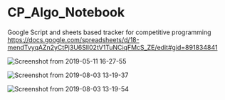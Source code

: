 # CP_Algo_Notebook
Google Script and sheets based tracker for competitive programming 
https://docs.google.com/spreadsheets/d/18-mendTvyqAZn2yCtPj3U6Sll02tV1TuNCiqFMcS_ZE/edit#gid=891834841

![Screenshot from 2019-05-11 16-27-55](https://user-images.githubusercontent.com/34399448/57568798-c3cc8900-7409-11e9-937c-912ba82900dc.png)

![Screenshot from 2019-08-03 13-19-37](https://user-images.githubusercontent.com/34399448/62409226-b8948e00-b5f1-11e9-8b78-d696b851a6bf.png)

![Screenshot from 2019-08-03 13-19-54](https://user-images.githubusercontent.com/34399448/62409208-82efa500-b5f1-11e9-88c7-4d9747951975.png)
